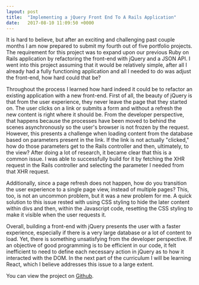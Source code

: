 ```yaml
---
layout: post
title:  "Implementing a jQuery Front End To A Rails Application"
date:   2017-08-10 11:09:50 +0000
---
```



It is hard to believe, but after an exciting and challenging past couple months I am now prepared to submit my fourth out of five portfolio projects. The requirement for this project was to expand upon our previous Ruby on Rails application by refactoring the front-end with jQuery and a JSON API. I went into this project assuming that it would be relatively simple, after all I already had a fully functioning application and all I needed to do was adjust the front-end, how hard could that be? 

Throughout the process I learned how hard indeed it could be to refactor an existing application with a new front-end. First of all, the beauty of jQuery is that from the user experience, they never leave the page that they started on. The user clicks on a link or submits a form and without a refresh the new content is right where it should be. From the developer perspective, that happens because the processes have been moved to behind the scenes asynchronously so the user's browser is not frozen by the request. However, this presents a challenge when loading content from the database based on parameters present in the link. If the link is not actually "clicked," how do those parameters get to the Rails controller and then, ultimately, to the view? After doing a lot of research, it became clear that this is a common issue. I was able to successfully build for it by fetching the XHR request in the Rails controller and selecting the parameter I needed from that XHR request. 

Additionally, since a page refresh does not happen, how do you transition the user experience to a single page view, instead of multiple pages? This, too, is not an uncommon problem, but it was a new problem for me. A quick solution to this issue rested with using CSS styling to hide the later content within divs and then, within the Javascript code, resetting the CSS styling to make it visible when the user requests it. 

Overall, building a front-end with jQuery presents the user with a faster experience, especially if there is a very large database or a lot of content to load. Yet, there is something unsatisfying from the developer perspective. If an objective of good programming is to be efficient in our code, it felt inefficient to need to define each necessary action in jQuery as to how it interacted with the DOM. In the next part of the curriculum I will be learning React, which I believe addresses this issue to a large extent.

You can view the project on [Github](https://github.com/benhayehudi/parental_v_020).
